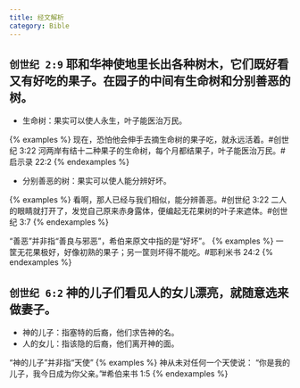 ```yaml
---
title: 经文解析
category: Bible
---
```


## `创世纪 2:9` 耶和华神使地里长出各种树木，它们既好看又有好吃的果子。在园子的中间有生命树和分别善恶的树。

- 生命树：果实可以使人永生，叶子能医治万民。

{% examples %}
现在，恐怕他会伸手去摘生命树的果子吃，就永远活着。#创世纪 3:22
河两岸有结十二种果子的生命树，每个月都结果子，叶子能医治万民。#启示录 22:2
{% endexamples %}

- 分别善恶的树：果实可以使人能分辨好坏。

{% examples %}
看啊，那人已经与我们相似，能分辨善恶。#创世纪 3:22
二人的眼睛就打开了，发觉自己原来赤身露体，便编起无花果树的叶子来遮体。#创世纪 3:7
{% endexamples %}

“善恶”并非指“善良与邪恶”，希伯来原文中指的是“好坏”。
{% examples %}
一筐无花果极好，好像初熟的果子；另一筐则坏得不能吃。#耶利米书 24:2
{% endexamples %}

## `创世纪 6:2` 神的儿子们看见人的女儿漂亮，就随意选来做妻子。

- 神的儿子：指塞特的后裔，他们求告神的名。
- 人的女儿：指该隐的后裔，他们离开神的面。

“神的儿子”并非指“天使”
{% examples %}
神从未对任何一个天使说： “你是我的儿子，我今日成为你父亲。”#希伯来书 1:5
{% endexamples %}
